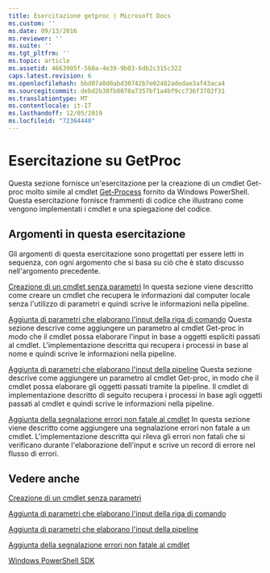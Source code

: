 ```yaml
---
title: Esercitazione getproc | Microsoft Docs
ms.custom: ''
ms.date: 09/13/2016
ms.reviewer: ''
ms.suite: ''
ms.tgt_pltfrm: ''
ms.topic: article
ms.assetid: 4663905f-560a-4e39-9b03-6db2c315c322
caps.latest.revision: 6
ms.openlocfilehash: bbd07a0d0abd30742b7e02482adedae3af43aca4
ms.sourcegitcommit: debd2b38fb8070a7357bf1a4bf9cc736f3702f31
ms.translationtype: MT
ms.contentlocale: it-IT
ms.lasthandoff: 12/05/2019
ms.locfileid: "72364440"
---
```

# <a name="getproc-tutorial"></a>Esercitazione su GetProc

Questa sezione fornisce un'esercitazione per la creazione di un cmdlet Get-proc molto simile al cmdlet [Get-Process](/powershell/module/Microsoft.PowerShell.Management/Get-Process) fornito da Windows PowerShell. Questa esercitazione fornisce frammenti di codice che illustrano come vengono implementati i cmdlet e una spiegazione del codice.

## <a name="topics-in-this-tutorial"></a>Argomenti in questa esercitazione

Gli argomenti di questa esercitazione sono progettati per essere letti in sequenza, con ogni argomento che si basa su ciò che è stato discusso nell'argomento precedente.

[Creazione di un cmdlet senza parametri](./creating-a-cmdlet-without-parameters.md) In questa sezione viene descritto come creare un cmdlet che recupera le informazioni dal computer locale senza l'utilizzo di parametri e quindi scrive le informazioni nella pipeline.

[Aggiunta di parametri che elaborano l'input della riga di comando](./adding-parameters-that-process-command-line-input.md) Questa sezione descrive come aggiungere un parametro al cmdlet Get-proc in modo che il cmdlet possa elaborare l'input in base a oggetti espliciti passati al cmdlet. L'implementazione descritta qui recupera i processi in base al nome e quindi scrive le informazioni nella pipeline.

[Aggiunta di parametri che elaborano l'input della pipeline](./adding-parameters-that-process-pipeline-input.md) Questa sezione descrive come aggiungere un parametro al cmdlet Get-proc, in modo che il cmdlet possa elaborare gli oggetti passati tramite la pipeline. Il cmdlet di implementazione descritto di seguito recupera i processi in base agli oggetti passati al cmdlet e quindi scrive le informazioni nella pipeline.

[Aggiunta della segnalazione errori non fatale al cmdlet](./adding-non-terminating-error-reporting-to-your-cmdlet.md) In questa sezione viene descritto come aggiungere una segnalazione errori non fatale a un cmdlet. L'implementazione descritta qui rileva gli errori non fatali che si verificano durante l'elaborazione dell'input e scrive un record di errore nel flusso di errori.

## <a name="see-also"></a>Vedere anche

[Creazione di un cmdlet senza parametri](./creating-a-cmdlet-without-parameters.md)

[Aggiunta di parametri che elaborano l'input della riga di comando](./adding-parameters-that-process-command-line-input.md)

[Aggiunta di parametri che elaborano l'input della pipeline](./adding-parameters-that-process-pipeline-input.md)

[Aggiunta della segnalazione errori non fatale al cmdlet](./adding-non-terminating-error-reporting-to-your-cmdlet.md)

[Windows PowerShell SDK](../windows-powershell-reference.md)
